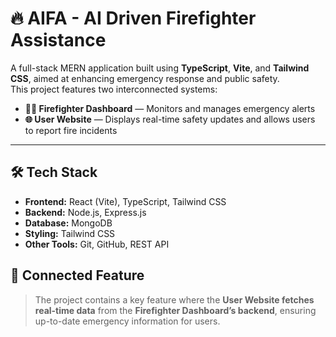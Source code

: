 # 🔥 AIFA - AI Driven Firefighter Assistance

A full-stack MERN application built using **TypeScript**, **Vite**, and **Tailwind CSS**, aimed at enhancing emergency response and public safety.  
This project features two interconnected systems:

- **👨‍🚒 Firefighter Dashboard** — Monitors and manages emergency alerts
- **🌐 User Website** — Displays real-time safety updates and allows users to report fire incidents

---

## 🛠️ Tech Stack

- **Frontend:** React (Vite), TypeScript, Tailwind CSS
- **Backend:** Node.js, Express.js
- **Database:** MongoDB
- **Styling:** Tailwind CSS
- **Other Tools:** Git, GitHub, REST API

## 🔗 Connected Feature

> The project contains a key feature where the **User Website fetches real-time data** from the **Firefighter Dashboard’s backend**, ensuring up-to-date emergency information for users.

